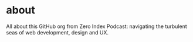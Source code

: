 # about
All about this GitHub org from Zero Index Podcast: navigating the turbulent seas of web development, design and UX.
